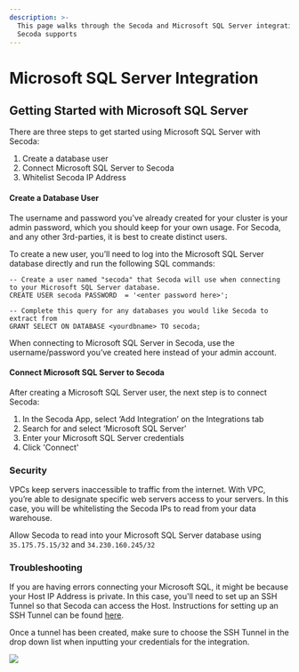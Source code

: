 ```yaml
---
description: >-
  This page walks through the Secoda and Microsoft SQL Server integration that
  Secoda supports
---
```


# Microsoft SQL Server Integration

## **Getting Started with Microsoft SQL Server** <a href="#h_3a4bfd6458" id="h_3a4bfd6458"></a>

There are three steps to get started using Microsoft SQL Server with Secoda:

1. Create a database user
2. Connect Microsoft SQL Server to Secoda
3. Whitelist Secoda IP Address

#### **Create a Database User** <a href="#h_4dd83bd377" id="h_4dd83bd377"></a>

The username and password you’ve already created for your cluster is your admin password, which you should keep for your own usage. For Secoda, and any other 3rd-parties, it is best to create distinct users.

To create a new user, you’ll need to log into the Microsoft SQL Server database directly and run the following SQL commands:

```
-- Create a user named "secoda" that Secoda will use when connecting to your Microsoft SQL Server database. 
CREATE USER secoda PASSWORD  = '<enter password here>'; 

-- Complete this query for any databases you would like Secoda to extract from 
GRANT SELECT ON DATABASE <yourdbname> TO secoda;
```

When connecting to Microsoft SQL Server in Secoda, use the username/password you’ve created here instead of your admin account.

#### **Connect Microsoft SQL Server to Secoda** <a href="#h_dc83b40ac9" id="h_dc83b40ac9"></a>

After creating a Microsoft SQL Server user, the next step is to connect Secoda:

1. In the Secoda App, select ‘Add Integration’ on the Integrations tab
2. Search for and select ‘Microsoft SQL Server’
3. Enter your Microsoft SQL Server credentials
4. Click 'Connect'

### **Security** <a href="#h_c60cf20ba6" id="h_c60cf20ba6"></a>

VPCs keep servers inaccessible to traffic from the internet. With VPC, you’re able to designate specific web servers access to your servers. In this case, you will be whitelisting the Secoda IPs to read from your data warehouse.

Allow Secoda to read into your Microsoft SQL Server database using `35.175.75.15/32` and `34.230.160.245/32`

### Troubleshooting

If you are having errors connecting your Microsoft SQL, it might be because your Host IP Address is private. In this case, you'll need to set up an SSH Tunnel so that Secoda can access the Host. Instructions for setting up an SSH Tunnel can be found [here](../../connecting-via-tunnels/connecting-via-ssh-tunnel.md).

Once a tunnel has been created, make sure to choose the SSH Tunnel in the drop down list when inputting your credentials for the integration.

![](https://secoda-public-media-assets.s3.amazonaws.com/Screenshot%202023-05-04%20at%203.37.09%20PM.png)
